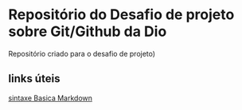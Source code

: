 # Repositório do Desafio de projeto sobre Git/Github da Dio
Repositório criado para o desafio de projeto)
## links úteis 
[sintaxe Basica Markdown](https://www.markdownguide.org/)
